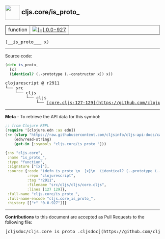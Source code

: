 ## <img width="48px" valign="middle" src="http://i.imgur.com/Hi20huC.png"> cljs.core/is_proto_

 <table border="1">
<tr>

<td>function</td>
<td><a href="https://github.com/cljsinfo/cljs-api-docs/tree/0.0-927"><img valign="middle" alt="[+] 0.0-927" src="https://img.shields.io/badge/+-0.0--927-lightgrey.svg"></a> </td>
</tr>
</table>

 <samp>
(__is_proto___ x)<br>
</samp>

---





Source code:

```clj
(defn is_proto_
  [x]
  (identical? (.-prototype (.-constructor x)) x))
```

 <pre>
clojurescript @ r2911
└── src
    └── cljs
        └── cljs
            └── <ins>[core.cljs:127-129](https://github.com/clojure/clojurescript/blob/r2911/src/cljs/cljs/core.cljs#L127-L129)</ins>
</pre>


---

__Meta__ - To retrieve the API data for this symbol:

```clj
;; from Clojure REPL
(require '[clojure.edn :as edn])
(-> (slurp "https://raw.githubusercontent.com/cljsinfo/cljs-api-docs/catalog/cljs-api.edn")
    (edn/read-string)
    (get-in [:symbols "cljs.core/is_proto_"]))
```

```clj
{:ns "cljs.core",
 :name "is_proto_",
 :type "function",
 :signature ["[x]"],
 :source {:code "(defn is_proto_\n  [x]\n  (identical? (.-prototype (.-constructor x)) x))",
          :repo "clojurescript",
          :tag "r2911",
          :filename "src/cljs/cljs/core.cljs",
          :lines [127 129]},
 :full-name "cljs.core/is_proto_",
 :full-name-encode "cljs.core_is_proto_",
 :history [["+" "0.0-927"]]}

```

---

__Contributions__ to this document are accepted as Pull Requests to the following file:

 <pre>
[cljsdoc/cljs.core_is_proto_.cljsdoc](https://github.com/cljsinfo/cljs-api-docs/blob/master/cljsdoc/cljs.core_is_proto_.cljsdoc)
</pre>

